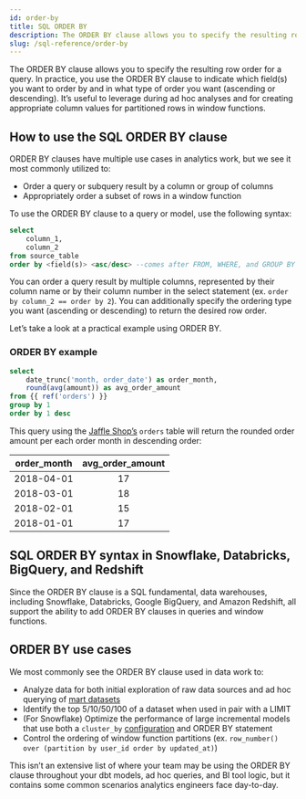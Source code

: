 ```yaml
---
id: order-by
title: SQL ORDER BY
description: The ORDER BY clause allows you to specify the resulting row order for a query.
slug: /sql-reference/order-by
---
```


<head>
    <title>Working with the SQL ORDER BY clause</title>
</head>

The ORDER BY clause allows you to specify the resulting row order for a query. In practice, you use the ORDER BY clause to indicate which field(s) you want to order by and in what type of order you want (ascending or descending). It’s useful to leverage during ad hoc analyses and for creating appropriate column values for partitioned rows in window functions.

## How to use the SQL ORDER BY clause

ORDER BY clauses have multiple use cases in analytics work, but we see it most commonly utilized to:
- Order a query or subquery result by a column or group of columns
- Appropriately order a subset of rows in a window function

To use the ORDER BY clause to a query or model, use the following syntax:

```sql
select
	column_1,
	column_2
from source_table
order by <field(s)> <asc/desc> --comes after FROM, WHERE, and GROUP BY statements
```
You can order a query result by multiple columns, represented by their column name or by their column number in the select statement (ex. `order by column_2 == order by 2`). You can additionally specify the ordering type you want (ascending or descending) to return the desired row order.

Let’s take a look at a practical example using ORDER BY.

### ORDER BY example

```sql
select
	date_trunc('month, order_date') as order_month,
	round(avg(amount)) as avg_order_amount
from {{ ref('orders') }}
group by 1
order by 1 desc
```

This query using the [Jaffle Shop’s](https://github.com/dbt-labs/jaffle_shop) `orders` table will return the rounded order amount per each order month in descending order:

| order_month | avg_order_amount |
|:---:|:---:|
| 2018-04-01 | 17 |
| 2018-03-01 | 18 |
| 2018-02-01 | 15 |
| 2018-01-01 | 17 |

## SQL ORDER BY syntax in Snowflake, Databricks, BigQuery, and Redshift

Since the ORDER BY clause is a SQL fundamental, data warehouses, including Snowflake, Databricks, Google BigQuery, and Amazon Redshift, all support the ability to add ORDER BY clauses in queries and window functions.

## ORDER BY use cases

We most commonly see the ORDER BY clause used in data work to:
- Analyze data for both initial exploration of raw data sources and ad hoc querying of [mart datasets](https://docs.getdbt.com/guides/best-practices/how-we-structure/4-marts)
- Identify the top 5/10/50/100 of a dataset when used in pair with a LIMIT
- (For Snowflake) Optimize the performance of large incremental models that use both a `cluster_by` [configuration](https://docs.getdbt.com/reference/resource-configs/snowflake-configs#using-cluster_by) and ORDER BY statement
- Control the ordering of window function partitions (ex. `row_number() over (partition by user_id order by updated_at)`)

This isn’t an extensive list of where your team may be using the ORDER BY clause throughout your dbt models, ad hoc queries, and BI tool logic, but it contains some common scenarios analytics engineers face day-to-day.